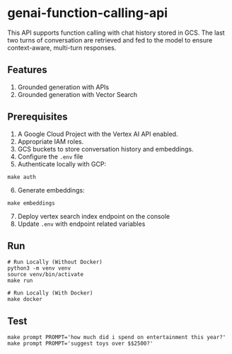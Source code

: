 # genai-function-calling-api

This API supports function calling with chat history stored in GCS. The last two turns of conversation are retrieved and fed to the model to ensure context-aware, multi-turn responses.

## Features

1. Grounded generation with APIs
2. Grounded generation with Vector Search

## Prerequisites

1. A Google Cloud Project with the Vertex AI API enabled.
2. Appropriate IAM roles.
3. GCS buckets to store conversation history and embeddings.
4. Configure the `.env` file
5. Authenticate locally with GCP:

```
make auth
```

6. Generate embeddings:

```
make embeddings
```

7. Deploy vertex search index endpoint on the console
8. Update `.env` with endpoint related variables

## Run

```
# Run Locally (Without Docker)
python3 -m venv venv
source venv/bin/activate
make run

# Run Locally (With Docker)
make docker

```

## Test

```
make prompt PROMPT='how much did i spend on entertainment this year?'
make prompt PROMPT='suggest toys over $$2500?'

```
